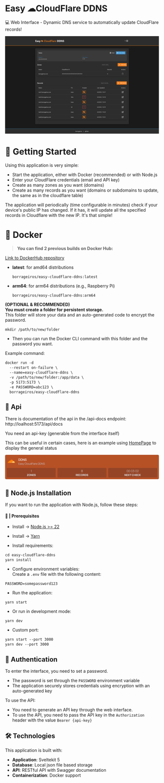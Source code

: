 # Easy ☁CloudFlare DDNS

💻 Web Interface - Dynamic DNS service to automatically update CloudFlare records!

![screenshot](./readme/screenshot.png)

# 🚦 Getting Started

Using this application is very simple:

- Start the application, either with Docker (recommended) or with Node.js
- Enter your CloudFlare credentials (email and API key)
- Create as many zones as you want (domains)
- Create as many records as you want (domains or subdomains to update, the same as in the cloudflare table)

The application will periodically (time configurable in minutes) check if your device's public IP has changed. If it has, it will update all the specified records in Cloudflare with the new IP. It's that simple!

# 🐳 Docker

> **You can find 2 previous builds on Docker Hub:**

[Link to DockerHub repository](https://hub.docker.com/repository/docker/borrageiros/easy-cloudflare-ddns/tags)

- **latest**: for amd64 distributions

  ```
  borrageiros/easy-cloudflare-ddns:latest
  ```

- **arm64**: for arm64 distributions (e.g., Raspberry Pi)
  ```
  borrageiros/easy-cloudflare-ddns:arm64
  ```

**(OPTIONAL & RECOMMENDED)  
You must create a folder for persistent storage.**  
This folder will store your data and an auto-generated code to encrypt the password.

```
mkdir /path/to/new/folder
```

- Then you can run the Docker CLI command with this folder and the password you want.

Example command:

```
docker run -d
  --restart on-failure \
  --name=easy-cloudflare-ddns \
  -v /path/to/new/folder:/app/data \
  -p 5173:5173 \
  -e PASSWORD=abc123 \
  borrageiros/easy-cloudflare-ddns
```

## 📡 Api

There is documentation of the api in the /api-docs endpoint:  
http://loalhost:5173/api/docs

You need an api-key (generable from the interface itself)

This can be useful in certain cases, here is an example using [HomePage](https://gethomepage.dev/) to display the general status

![screenshot_2](./readme/screenshot_2.png)

## 📝 Node.js Installation

If you want to run the application with Node.js, follow these steps:

#### 🚧 | Prerequisites

- Install -> [Node.js >= 22](https://nodejs.org/en/download/)
- Install -> [Yarn](https://classic.yarnpkg.com/lang/en/docs/install/#windows-stable)

- Install requirements:

```
cd easy-cloudflare-ddns
yarn install
```

- Configure environment variables:  
   Create a `.env` file with the following content:

```
PASSWORD=somepassword123
```

- Run the application:

```
yarn start
```

- Or run in development mode:

```
yarn dev
```

- Custom port:

```
yarn start --port 3000
yarn dev --port 3000
```

## 🔐 Authentication

To enter the interface, you need to set a password.

- The password is set through the `PASSWORD` environment variable
- The application securely stores credentials using encryption with an auto-generated key

To use the API:

- You need to generate an API key through the web interface.
- To use the API, you need to pass the API key in the `Authorization` header with the value `Bearer {api-key}`

## 🛠️ Technologies

This application is built with:

- **Application**: Sveltekit 5
- **Database**: Local json file based storage
- **API**: RESTful API with Swagger documentation
- **Containerization**: Docker support
